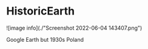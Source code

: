 # HistoricEarth


![image info](./"Screenshot 2022-06-04 143407.png")

Google Earth but 1930s Poland
